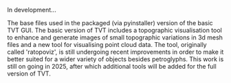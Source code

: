 In development...

The base files used in the packaged (via pyinstaller) version of the basic TVT GUI.  The basic version of TVT includes a topographic visualisation tool to enhance and generate images of small topographic variations in 3d mesh files and a new tool for visualising point cloud data.  The tool, originally called 'ratopoviz', is still undergoing recent improvements in order to make it better suited for a wider variety of objects besides petroglyphs.  This work is still on going in 2025, after which additional tools will be added for the full version of TVT.
